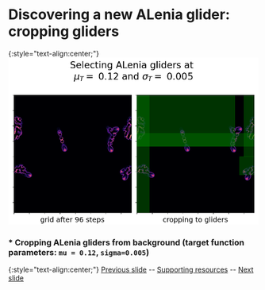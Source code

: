 # Discovering a new ALenia glider: cropping gliders

{:style="text-align:center;"}
![cropping alenia gliders from CA background](https://raw.githubusercontent.com/riveSunder/fractal_persistence/master/docs/assets/alenia_glider_crop.png)

### * Cropping ALenia gliders from background (target function parameters: `mu = 0.12`, `sigma=0.005`)

{:style="text-align:center;"}
[Previous slide](https://rivesunder.github.io/fractal_persistence/al24_slide_009) -- [Supporting resources](https://rivesunder.github.io/fractal_persistence) -- [Next slide](https://rivesunder.github.io/fractal_persistence/al24_slide_011)

